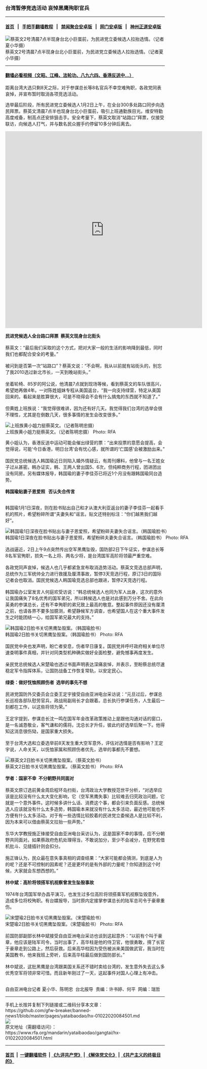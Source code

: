 ### 台湾暂停竞选活动  哀悼黑鹰殉职官兵
------------------------

#### [首页](https://github.com/gfw-breaker/banned-news1/blob/master/README.md) &nbsp;&nbsp;|&nbsp;&nbsp; [手把手翻墙教程](https://github.com/gfw-breaker/guides/wiki) &nbsp;&nbsp;|&nbsp;&nbsp; [禁闻聚合安卓版](https://github.com/gfw-breaker/bn-android) &nbsp;&nbsp;|&nbsp;&nbsp; [网门安卓版](https://github.com/oGate2/oGate) &nbsp;&nbsp;|&nbsp;&nbsp; [神州正道安卓版](https://github.com/SzzdOgate/update) 



<div id="headerimg">
 <img alt="蔡英文2号清晨7点半现身台北小巨蛋前，为民进党立委候选人拉抬选情。（记者夏小华摄）" src="https://www.rfa.org/mandarin/yataibaodao/gangtai/hx-01022020084501.html/4e00.jpg/@@images/b2f6d088-b517-4178-83d5-aee001996bf2.jpeg" title="蔡英文2号清晨7点半现身台北小巨蛋前，为民进党立委候选人拉抬选情。（记者夏小华摄）"/>
 <div id="headerimgcontents">
  <div id="headerimgcaption">
   <span>
    蔡英文2号清晨7点半现身台北小巨蛋前，为民进党立委候选人拉抬选情。（记者夏小华摄）
   </span>
   <!-- zoomattribute -->
  </div>
  <!-- headerimgcaption -->
 </div>
 <!-- headerimagecontents -->
</div>

<hr/>


#### [翻墙必看视频（文昭、江峰、法轮功、八九六四、香港反送中...）](http://167.172.214.107/home.html)

<div id="storytext">
 <div>
  <div class="slot_header">
  </div>
 </div>
 <p>
 </p>
 <p>
  距离台湾大选只剩8天之际，对于参谋总长等8名官兵不幸空难殉职，各政党同表哀悼，并宣布暂时取消各项竞选活动。
 </p>
 <p>
  选举最后阶段，所有民进党立委候选人1月2日上午，在全台300多处路口同步向选民拜票。蔡英文清晨7点半也现身台北小巨蛋前，吸引上班通勤族目光。维安特勤高度戒备，制高点还安排狙击手。安全考量下，蔡英文取消“站路口”拜票，仅接受联访，向候选人打气，并与数名民众握手约停留10多分钟后离去。
 </p>
 <p>
 </p>
 <p>
  <b>
  </b>
 </p>
 <p>
  <b>
  </b>
 </p>
 <p>
  <b>
  </b>
 </p>
 <p>
  <b>
  </b>
 </p>
 <p>
 </p>
 <p>
  <iframe frameborder="0" height="620" scrolling="no" src="https://www.facebook.com/plugins/video.php?href=https%3A%2F%2Fwww.facebook.com%2FRFAChinese%2Fvideos%2F568352907349504%2F&amp;show_text=0&amp;width=622" width="622">
  </iframe>
 </p>
 <p>
 </p>
 <p>
  <b>
   民进党候选人全台路口拜票  蔡英文现身台北街头
  </b>
  <br/>
  <br/>
  蔡英文：“最后我们采取的这个方式，把对大家一般的生活的影响降到最低，同时我们也都配合安全的考量。”
  <br/>
  <br/>
  被问到是否第一次“站路口”？蔡英文说：“不会啊，我从以前就有站街头的，别忘了我2010选过新北市长，一天到晚站街头。”
  <br/>
  <br/>
  坐着轮椅、85岁的阿公说，他清晨7点就到现场等候，看到蔡英文的车队很高兴，希望她再做4年。一对陈姓姐妹专程从美国返台，“我一向支持绿营，特定从美国回来的。看起来是胜算很大，可是不晓得会不会有什么搞鬼的东西就不知道了。”
  <br/>
  <br/>
  但黄姓上班族说：“我觉得很难讲，因为还有好几天。我觉得我们台湾的选举会很不理性，尤其是在倒数几天，很多事情的发生会改变很多。”
 </p>
 <p>
 </p>
 <p>
  <div class="image-inline captioned" style="width:1500px;">
   <div style="width:1500px;">
    <img alt="上班族黄小姐力挺蔡英文。（记者陈明忠摄）" src="https://www.rfa.org/mandarin/yataibaodao/gangtai/hx-01022020084501.html/516d.jpg" title="上班族黄小姐力挺蔡英文。（记者陈明忠摄）"/>
   </div>
   <div class="image-caption">
    <span style="width:1500px;">
     上班族黄小姐力挺蔡英文。（记者陈明忠摄）
    </span>
    <span class="copyright">
     Photo: RFA
    </span>
   </div>
  </div>
 </p>
 <p>
  黄小姐认为，香港反送中运动可能会催出绿营的票：“出来投票的意愿会提高，会觉得说，可能‘今日香港，明日台湾’会有忧心感，就所谓的‘亡国感’会被激励出来。”
  <br/>
  <br/>
  国民党总统候选人韩国瑜近日则陷入婚外情疑云，有周刊爆料，他曾与一名王姓女子过从甚密。韩办证实，韩、王两人曾出国5、6次，但纯粹商务行程，团进团出没有同房。另有媒体报导，韩国瑜的妻子李佳芬已将近1个月没有跟韩国瑜同台造势。
  <br/>
  <b>
   <br/>
   韩国瑜贴妻子恩爱照   否认失合传言
  </b>
  <br/>
  <br/>
 </p>
 <p>
  韩国瑜1月1日深夜，则在脸书贴出自己和才从澳大利亚返台的妻子李佳芬一起看手机的照片，希望粉碎所谓“夫妻失和”谣言。贴文还特别标注：“你们越黑我们越好”。
 </p>
 <p>
 </p>
 <p>
  <div class="image-inline captioned" style="width:1500px;">
   <div style="width:1500px;">
    <img alt="韩国瑜1日深夜在脸书贴出与妻子恩爱照，希望粉碎夫妻失合谣言。（韩国瑜脸书）" src="https://www.rfa.org/mandarin/yataibaodao/gangtai/hx-01022020084501.html/516b.jpg" title="韩国瑜1日深夜在脸书贴出与妻子恩爱照，希望粉碎夫妻失合谣言。（韩国瑜脸书）"/>
   </div>
   <div class="image-caption">
    <span style="width:1500px;">
     韩国瑜1日深夜在脸书贴出与妻子恩爱照，希望粉碎夫妻失合谣言。（韩国瑜脸书）
    </span>
    <span class="copyright">
     Photo: RFA
    </span>
   </div>
  </div>
  <br/>
  选战逼近，2日上午9点突然传出空军黑鹰坠毁，国防部2日下午证实，参谋总长等8名军官殉职，损失一名上将、两名少将，是台湾国军高阶将领最严重空难。
  <br/>
  <br/>
  各政党同声哀悼，候选人也几乎都紧急宣布取消造势活动。蔡英文竞选总部声明，总统作为三军统帅全力进行救援及厘清事故，暂停3天竞选行程，原订3日的国际记者会也取消。国民党候选人韩国瑜竞选总部也跟进，暂停2天竞选行程。
  <br/>
  <br/>
  韩国瑜办公室发言人何庭欢受访说：“韩总统候选人也同为军人出身，这次的意外让我国痛失了8名优秀的国军弟兄，所以韩候选人也是对此感到万分不舍。在此向英勇的参谋总长，还有不幸殉职的弟兄致上最高的敬意。整起事件原因还没有厘清之前，也请各界不要多加臆测，希望静候军方调查，也希望国人在这个重大事件发生之时能团结一心，给国军弟兄最大的支持。”
 </p>
 <p>
 </p>
 <p>
  <div class="image-inline captioned" style="width:1500px;">
   <div style="width:1500px;">
    <img alt="韩国瑜2日脸书关切黑鹰坠毁案。（韩国瑜脸书）" src="https://www.rfa.org/mandarin/yataibaodao/gangtai/hx-01022020084501.html/4e5d.jpg" title="韩国瑜2日脸书关切黑鹰坠毁案。（韩国瑜脸书）"/>
   </div>
   <div class="image-caption">
    <span style="width:1500px;">
     韩国瑜2日脸书关切黑鹰坠毁案。（韩国瑜脸书）
    </span>
    <span class="copyright">
     Photo: RFA
    </span>
   </div>
  </div>
  <br/>
  国民党中央也发声明，盼亡者安息，伤者早日康复。国民党并呼吁政府相关单位尽速查明事件真相，并针对同类型机种确实做好全面检整，避免憾事再度发生。
  <br/>
  <br/>
  亲民党总统候选人宋楚瑜也透过书面声明表达深痛哀悼，并表示，至盼蔡总统尽速稳定军令指挥体系，让国防战备工作恢复常轨，以安定民心。
  <br/>
  <br/>
  <b>
   绿委：做好怃恤照顾伤者  选举的事先不想
  </b>
  <br/>
  <br/>
  民进党国防外交委员会立委王定宇接受自由亚洲电台采访说：“元旦过后，参谋总长巡视各部队慰劳官兵，政战局副局长才会跟着。总长执行参谋任务，人生最后一刻都在工作，以这些将领为荣。”
  <br/>
  <br/>
  王定宇提到，参谋总长沈一鸣在国军年金改革政策推动上是跟他沟通对话的窗口，是一名诚恳敬业，客气谦和的儒将。沈总长才升任，彼此约好选举后聚一下。他得知这消息很伤恸，是国家重大损失。
  <br/>
  <br/>
  至于台湾大选和立委选举前8天发生重大空军意外，评估对选情是否有影响？王定宇说，人命关天，以怃恤家属和照顾伤者优先，选举的事都先不要想。
 </p>
 <p>
 </p>
 <p>
  <div class="image-inline captioned" style="width:1500px;">
   <div style="width:1500px;">
    <img alt="蔡英文2日脸书关切黑鹰坠毁案。（蔡英文脸书）" src="https://www.rfa.org/mandarin/yataibaodao/gangtai/hx-01022020084501.html/4e03.jpg" title="蔡英文2日脸书关切黑鹰坠毁案。（蔡英文脸书）"/>
   </div>
   <div class="image-caption">
    <span style="width:1500px;">
     蔡英文2日脸书关切黑鹰坠毁案。（蔡英文脸书）
    </span>
    <span class="copyright">
     Photo: RFA
    </span>
   </div>
  </div>
  <b>
   <br/>
   学者：国家不幸  不分朝野共同面对
  </b>
  <br/>
  <br/>
  蔡英文原订选前黄金周启程环岛扫街，台湾政治大学教授范世平分析，“对选举应该是比较没有什么太大变化影响，它（空军黑鹰失事）比较难去归究政治问题，它就是一个意外事件。这时候多讲什么话、消费这个事，都会引来负面反感。总统候选人应该就没有什么太多造势，韩国瑜本来就没有什么太多活动，最近他可能也不方便有什么太多活动。对于有一些选情比较胶着的民进党立委候选人是比较不利，因为本来可以借由蔡英文拉抬一些声势。”
  <br/>
  <br/>
  东华大学教授施正锋接受自由亚洲电台采访认为，这是国家不幸的事情，应不分朝野共同面对。如果蔡政府危机处理得当，不敢说加分，至少不会减分，在野党若借机批斗、见缝插针则会扣分。
  <br/>
  <br/>
  施正锋认为，民众最在意失事真相的调查结果：“大家可能都会猜测，到底是人为的呢？还是不可控制的因素呢？还是更坏的是有外部的力量呢？你知道到这个时候，大家就会东想西想的。”
  <br/>
  <b>
   <br/>
   林中斌：高阶将领搭军机视察曾发生坠毁事故
  </b>
  <br/>
  <br/>
  1974年台湾国军举办昌平演习，也发生过多位高阶将领搭乘军机视察坠毁意外，造成多位将校殉职。有台媒报导，当时原内定接掌参谋总长的陆军总司令于豪章重伤。
 </p>
 <p>
 </p>
 <p>
  <div class="image-inline captioned" style="width:1500px;">
   <div style="width:1500px;">
    <img alt="宋楚瑜2日脸书关切黑鹰坠毁案。（宋楚瑜脸书）" src="https://www.rfa.org/mandarin/yataibaodao/gangtai/hx-01022020084501.html/5341.jpg" title="宋楚瑜2日脸书关切黑鹰坠毁案。（宋楚瑜脸书）"/>
   </div>
   <div class="image-caption">
    <span style="width:1500px;">
     宋楚瑜2日脸书关切黑鹰坠毁案。（宋楚瑜脸书）
    </span>
    <span class="copyright">
     Photo: RFA
    </span>
   </div>
  </div>
  <br/>
  前国防部副部长林中斌接受自由亚洲电台采访也谈到这起意外：“以前有个叫于豪章，他应该是陆军司令，当时出事了，高华柱是他的侍卫官，他很勇敢，揹了长官于豪章走到公路上，然后获救。后来高华柱因为受伤被派来美国做武官，我当时在美国教书，他来我班上旁听，后来高华柱最后做到国防部长。”
  <br/>
  <br/>
  林中斌说，这批黑鹰是台湾跟美国关系还不错时卖给台湾的，发生意外失去这么多优秀空军将领非常可惜。而且新年刚过了一天，这起事件对国人心理上有冲击。
  <br/>
  <br/>
 </p>
 <p>
  自由亚洲电台记者 夏小华、陈明忠  台北报导  责编：许书婷、何平  网编：瑞哲
 </p>
</div>

<hr/>
手机上长按并复制下列链接或二维码分享本文章：<br/>
https://github.com/gfw-breaker/banned-news1/blob/master/pages/yataibaodao/hx-01022020084501.md <br/>
<a href='https://github.com/gfw-breaker/banned-news1/blob/master/pages/yataibaodao/hx-01022020084501.md'><img src='https://github.com/gfw-breaker/banned-news1/blob/master/pages/yataibaodao/hx-01022020084501.md.png'/></a> <br/>
原文地址（需翻墙访问）：https://www.rfa.org/mandarin/yataibaodao/gangtai/hx-01022020084501.html


------------------------
#### [首页](https://github.com/gfw-breaker/banned-news1/blob/master/README.md) &nbsp;|&nbsp; [一键翻墙软件](https://github.com/gfw-breaker/nogfw/blob/master/README.md) &nbsp;| [《九评共产党》](https://github.com/gfw-breaker/9ping.md/blob/master/README.md#九评之一评共产党是什么) | [《解体党文化》](https://github.com/gfw-breaker/jtdwh.md/blob/master/README.md) | [《共产主义的终极目的》](https://github.com/gfw-breaker/gczydzjmd.md/blob/master/README.md)


<img src='http://gfw-breaker.win/banned-news/pages/yataibaodao/hx-01022020084501.md' width='0px' height='0px'/>